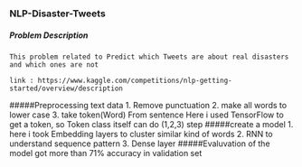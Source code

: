 ### NLP-Disaster-Tweets
##### Problem Description
    This problem related to Predict which Tweets are about real disasters and which ones are not
    
    link : https://www.kaggle.com/competitions/nlp-getting-started/overview/description
    
#####Preprocessing text data 
     1. Remove punctuation
     2. make all words to lower case 
     3. take token(Word) From sentence
        Here i used TensorFlow to get a token, so Token class itself can do (1,2,3) step
#####create a model
     1. here i took Embedding layers to cluster similar kind of words 
     2. RNN to understand sequence pattern
     3. Dense layer
#####Evaluvation of the model
     got more than 71% accuracy in validation set
  
